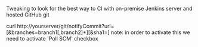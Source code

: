 Tweaking to look for the best way to CI with on-premise Jenkins server and hosted GitHub git

curl http://yourserver/git/notifyCommit?url=<URL of the Git repository>[&branches=branch1[,branch2]*][&sha1=<commit ID>]
note: in order to activate this we need to activate 'Poll SCM' checkbox
